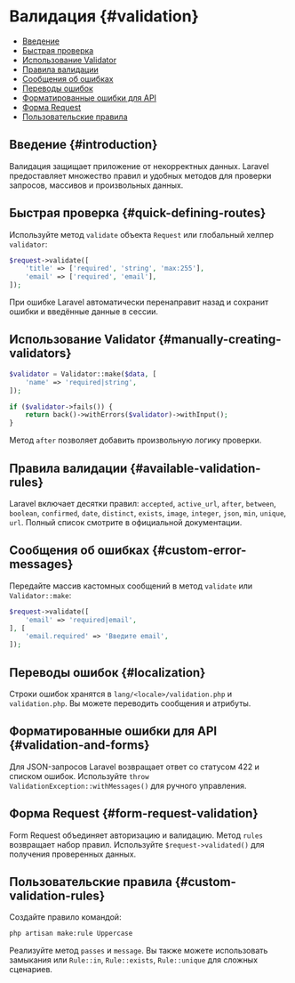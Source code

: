 # Валидация {#validation}

- [Введение](#introduction)
- [Быстрая проверка](#quick-defining-routes)
- [Использование Validator](#manually-creating-validators)
- [Правила валидации](#available-validation-rules)
- [Сообщения об ошибках](#custom-error-messages)
- [Переводы ошибок](#localization)
- [Форматированные ошибки для API](#validation-and-forms)
- [Форма Request](#form-request-validation)
- [Пользовательские правила](#custom-validation-rules)

## Введение {#introduction}

Валидация защищает приложение от некорректных данных. Laravel предоставляет множество правил и удобных методов для проверки
запросов, массивов и произвольных данных.

## Быстрая проверка {#quick-defining-routes}

Используйте метод `validate` объекта `Request` или глобальный хелпер `validator`:

```php
$request->validate([
    'title' => ['required', 'string', 'max:255'],
    'email' => ['required', 'email'],
]);
```

При ошибке Laravel автоматически перенаправит назад и сохранит ошибки и введённые данные в сессии.

## Использование Validator {#manually-creating-validators}

```php
$validator = Validator::make($data, [
    'name' => 'required|string',
]);

if ($validator->fails()) {
    return back()->withErrors($validator)->withInput();
}
```

Метод `after` позволяет добавить произвольную логику проверки.

## Правила валидации {#available-validation-rules}

Laravel включает десятки правил: `accepted`, `active_url`, `after`, `between`, `boolean`, `confirmed`, `date`, `distinct`, `exists`,
`image`, `integer`, `json`, `min`, `unique`, `url`. Полный список смотрите в официальной документации.

## Сообщения об ошибках {#custom-error-messages}

Передайте массив кастомных сообщений в метод `validate` или `Validator::make`:

```php
$request->validate([
    'email' => 'required|email',
], [
    'email.required' => 'Введите email',
]);
```

## Переводы ошибок {#localization}

Строки ошибок хранятся в `lang/<locale>/validation.php` и `validation.php`. Вы можете переводить сообщения и атрибуты.

## Форматированные ошибки для API {#validation-and-forms}

Для JSON-запросов Laravel возвращает ответ со статусом 422 и списком ошибок. Используйте `throw ValidationException::withMessages()`
для ручного управления.

## Форма Request {#form-request-validation}

Form Request объединяет авторизацию и валидацию. Метод `rules` возвращает набор правил. Используйте `$request->validated()` для
получения проверенных данных.

## Пользовательские правила {#custom-validation-rules}

Создайте правило командой:

```bash
php artisan make:rule Uppercase
```

Реализуйте метод `passes` и `message`. Вы также можете использовать замыкания или `Rule::in`, `Rule::exists`, `Rule::unique` для
сложных сценариев.
